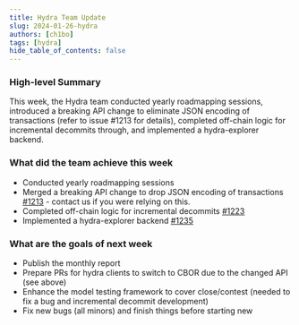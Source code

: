 ```yaml
---
title: Hydra Team Update
slug: 2024-01-26-hydra
authors: [ch1bo]
tags: [hydra]
hide_table_of_contents: false
---
```


### High-level Summary

This week, the Hydra team conducted yearly roadmapping sessions, introduced a
breaking API change to eliminate JSON encoding of transactions (refer to issue
#1213 for details), completed off-chain logic for incremental decommits through,
and implemented a hydra-explorer backend.

### What did the team achieve this week

-   Conducted yearly roadmapping sessions
-   Merged a breaking API change to drop JSON encoding of transactions [#1213](https://github.com/input-output-hk/hydra/issues/1213) - contact us if you were relying on this.
-   Completed off-chain logic for incremental decommits [#1223](https://github.com/input-output-hk/hydra/pull/1223)
-   Implemented a hydra-explorer backend [#1235](https://github.com/input-output-hk/hydra/pull/1235)

### What are the goals of next week

-   Publish the monthly report
-   Prepare PRs for hydra clients to switch to CBOR due to the changed API (see above)
-   Enhance the model testing framework to cover close/contest (needed to fix a bug and incremental decommit development)
-   Fix new bugs (all minors) and finish things before starting new
